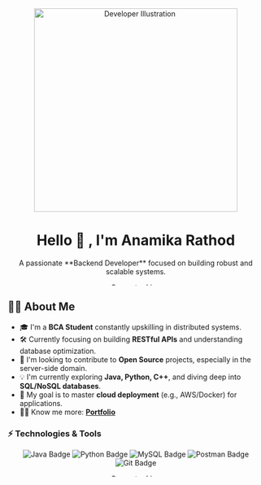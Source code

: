 <div align="center">
    <img src="URL_OF_YOUR_DEVELOPER_GIF_OR_IMAGE" alt="Developer Illustration" width="400" />
</div>

<div align="center">
    <h1>Hello 👋 , I'm Anamika Rathod</h1>
    <p>A passionate **Backend Developer** focused on building robust and scalable systems.</p>
</div>

<div align="center">
    <img src="URL_OF_YOUR_COLORFUL_LINE_GIF_OR_IMAGE" alt="Separator Line" width="100%" height="5px" />
</div>


## 👩‍💻 About Me

* 🎓 I'm a **BCA Student** constantly upskilling in distributed systems.
* 🛠️ Currently focusing on building **RESTful APIs** and understanding database optimization.
* 🔭 I'm looking to contribute to **Open Source** projects, especially in the server-side domain.
* 💡 I'm currently exploring **Java, Python, C++**, and diving deep into **SQL/NoSQL databases**.
* 🚀 My goal is to master **cloud deployment** (e.g., AWS/Docker) for applications.
* 🙋‍♀️ Know me more: [**Portfolio**](YOUR_PORTFOLIO_LINK)


### ⚡ Technologies & Tools

<p align="center">
  <img src="https://img.shields.io/badge/Java-007396?style=for-the-badge&logo=java&logoColor=white" alt="Java Badge"/>
  <img src="https://img.shields.io/badge/Python-3776AB?style=for-the-badge&logo=python&logoColor=white" alt="Python Badge"/>
  <img src="https://img.shields.io/badge/MySQL-4479A1?style=for-the-badge&logo=mysql&logoColor=white" alt="MySQL Badge"/>
  <img src="https://img.shields.io/badge/Postman-FF6C37?style=for-the-badge&logo=postman&logoColor=white" alt="Postman Badge"/>
  <img src="https://img.shields.io/badge/Git-F05032?style=for-the-badge&logo=git&logoColor=white" alt="Git Badge"/>
</p>


<div align="center">
    <img src="URL_OF_YOUR_COLORFUL_LINE_GIF_OR_IMAGE" alt="Separator Line" width="100%" height="5px" />
</div>
